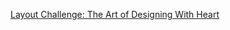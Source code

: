 [Layout Challenge: The Art of Designing With Heart](https://m.signalvnoise.com/the-art-of-designing-with-heart-f5dc4df21697)
